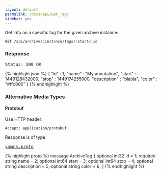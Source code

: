 ```yaml
---
layout: default
permalink: /docs/api/Get_Tag/
sidebar: yes
---
```


Get info on a specific tag for the given archive instance:

    GET /api/archive/:instance/tags/:start/:id


### Response

<pre class="header">Status: 200 OK</pre>
{% highlight json %}
{
  "id" : 1,
  "name" : "My annotation",
  "start" : 1449128432000,
  "stop" : 1449174255000,
  "description" : "blabla",
  "color" : "#ffc800"
}
{% endhighlight %}

### Alternative Media Types

#### Protobuf

Use HTTP header:

    Accept: application/protobuf
    
Response is of type:

<pre class="r header"><a href="/docs/api/yamcs.proto/">yamcs.proto</a></pre>
{% highlight proto %}
message ArchiveTag {
  optional int32 id = 1;
  required string name = 2;
  optional int64 start = 3;
  optional int64 stop = 4;
  optional string description = 5;
  optional string color = 6;
}
{% endhighlight %}
